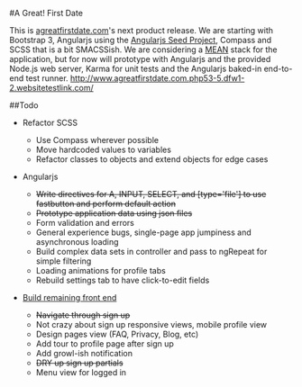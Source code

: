 #A Great! First Date

This is [agreatfirstdate.com](https://agreatfirstdate.com/)'s next product release. We are starting with Bootstrap 3, Angularjs using the [Angularjs Seed Project](https://github.com/angular/angular-seed/), Compass and SCSS that is a bit SMACSSish. We are considering a [MEAN](http://mean.io/) stack for the application, but for now will prototype with Angularjs and the provided Node.js web server, Karma for unit tests and the Angularjs baked-in end-to-end test runner. http://www.agreatfirstdate.com.php53-5.dfw1-2.websitetestlink.com/

##Todo

+ Refactor SCSS
  + Use Compass wherever possible
  + Move hardcoded values to variables
  + Refactor classes to objects and extend objects for edge cases

+ Angularjs
  + ~~Write directives for A, INPUT, SELECT, and [type='file'] to use fastbutton and perform default action~~
  + ~~Prototype application data using json files~~
  + Form validation and errors
  + General experience bugs, single-page app jumpiness and asynchronous loading
  + Build complex data sets in controller and pass to ngRepeat for simple filtering
  + Loading animations for profile tabs
  + Rebuild settings tab to have click-to-edit fields

+ [Build remaining front end](http://goo.gl/IeSVI6)
  + ~~Navigate through sign up~~
  + Not crazy about sign up responsive views, mobile profile view
  + Design pages view (FAQ, Privacy, Blog, etc)
  + Add tour to profile page after sign up
  + Add growl-ish notification
  + ~~DRY up sign up partials~~
  + Menu view for logged in